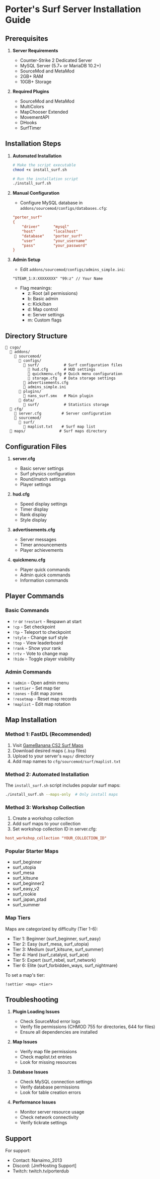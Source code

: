 # Porter's Surf Server Installation Guide

## Prerequisites

1. **Server Requirements**
   - Counter-Strike 2 Dedicated Server
   - MySQL Server (5.7+ or MariaDB 10.2+)
   - SourceMod and MetaMod
   - 2GB+ RAM
   - 10GB+ Storage

2. **Required Plugins**
   - SourceMod and MetaMod
   - MultiColors
   - MapChooser Extended
   - MovementAPI
   - DHooks
   - SurfTimer

## Installation Steps

1. **Automated Installation**
   ```bash
   # Make the script executable
   chmod +x install_surf.sh
   
   # Run the installation script
   ./install_surf.sh
   ```

2. **Manual Configuration**
   - Configure MySQL database in `addons/sourcemod/configs/databases.cfg`:
   ```cfg
   "porter_surf"
   {
       "driver"      "mysql"
       "host"        "localhost"
       "database"    "porter_surf"
       "user"        "your_username"
       "pass"        "your_password"
   }
   ```

3. **Admin Setup**
   - Edit `addons/sourcemod/configs/admins_simple.ini`:
   ```
   "STEAM_1:X:XXXXXXXX" "99:z" // Your Name
   ```
   - Flag meanings:
     - z: Root (all permissions)
     - b: Basic admin
     - c: Kick/ban
     - d: Map control
     - e: Server settings
     - m: Custom flags

## Directory Structure

```
📁 csgo/
  📁 addons/
    📁 sourcemod/
      📁 configs/
        📁 surf/           # Surf configuration files
          📄 hud.cfg       # HUD settings
          📄 quickmenu.cfg # Quick menu configuration
          📄 storage.cfg   # Data storage settings
        📄 advertisements.cfg
        📄 admins_simple.ini
      📁 plugins/
        📄 nans_surf.smx   # Main plugin
      📁 data/
        📁 surf/           # Statistics storage
  📁 cfg/
    📄 server.cfg         # Server configuration
    📁 sourcemod/
      📁 surf/
        📄 maplist.txt    # Surf map list
  📁 maps/               # Surf maps directory
```

## Configuration Files

1. **server.cfg**
   - Basic server settings
   - Surf physics configuration
   - Round/match settings
   - Player settings

2. **hud.cfg**
   - Speed display settings
   - Timer display
   - Rank display
   - Style display

3. **advertisements.cfg**
   - Server messages
   - Timer announcements
   - Player achievements

4. **quickmenu.cfg**
   - Player quick commands
   - Admin quick commands
   - Information commands

## Player Commands

### Basic Commands
- `!r` or `!restart` - Respawn at start
- `!cp` - Set checkpoint
- `!tp` - Teleport to checkpoint
- `!style` - Change surf style
- `!top` - View leaderboard
- `!rank` - Show your rank
- `!rtv` - Vote to change map
- `!hide` - Toggle player visibility

### Admin Commands
- `!admin` - Open admin menu
- `!settier` - Set map tier
- `!zones` - Edit map zones
- `!resetmap` - Reset map records
- `!maplist` - Edit map rotation

## Map Installation

### Method 1: FastDL (Recommended)
1. Visit [GameBanana CS2 Surf Maps](https://gamebanana.com/games/8010)
2. Download desired maps (`.bsp` files)
3. Upload to your server's `maps/` directory
4. Add map names to `cfg/sourcemod/surf/maplist.txt`

### Method 2: Automated Installation
The `install_surf.sh` script includes popular surf maps:
```bash
./install_surf.sh --maps-only  # Only install maps
```

### Method 3: Workshop Collection
1. Create a workshop collection
2. Add surf maps to your collection
3. Set workshop collection ID in server.cfg:
```cfg
host_workshop_collection "YOUR_COLLECTION_ID"
```

### Popular Starter Maps
- surf_beginner
- surf_utopia
- surf_mesa
- surf_kitsune
- surf_beginner2
- surf_easy_v2
- surf_rookie
- surf_japan_ptad
- surf_summer

### Map Tiers
Maps are categorized by difficulty (Tier 1-6):
- Tier 1: Beginner (surf_beginner, surf_easy)
- Tier 2: Easy (surf_mesa, surf_utopia)
- Tier 3: Medium (surf_kitsune, surf_summer)
- Tier 4: Hard (surf_catalyst, surf_ace)
- Tier 5: Expert (surf_rebel, surf_network)
- Tier 6: Elite (surf_forbidden_ways, surf_nightmare)

To set a map's tier:
```
!settier <map> <tier>
```

## Troubleshooting

1. **Plugin Loading Issues**
   - Check SourceMod error logs
   - Verify file permissions (CHMOD 755 for directories, 644 for files)
   - Ensure all dependencies are installed

2. **Map Issues**
   - Verify map file permissions
   - Check maplist.txt entries
   - Look for missing resources

3. **Database Issues**
   - Check MySQL connection settings
   - Verify database permissions
   - Look for table creation errors

4. **Performance Issues**
   - Monitor server resource usage
   - Check network connectivity
   - Verify tickrate settings

## Support

For support:
- Contact: Nanaimo_2013
- Discord: [JmfHosting Support]
- Twitch: twitch.tv/porterdub 